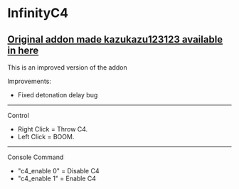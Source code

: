 # InfinityC4
## [Original addon made kazukazu123123 available in here](https://steamcommunity.com/sharedfiles/filedetails/?id=1585350041)

This is an improved version of the addon

Improvements:
* Fixed detonation delay bug

---

Control
- Right Click = Throw C4.
- Left Click = BOOM.

---

Console Command
- "c4_enable 0" = Disable C4
- "c4_enable 1" = Enable C4
